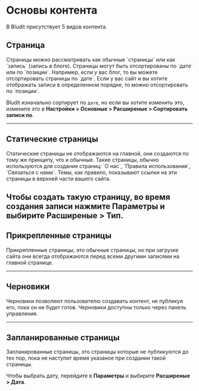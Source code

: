# Основы контента
<!-- position: 1 -->

В Bludit присутствует 5 видов контента.

<h2 id="pages">Страница</h2>
Страницы можно рассматривать как обычные `страницы` или как `запись` (запись в блоге). Страницы могут быть отсортированы по `дате` или по `позиции`.
Например, если у вас блог, то вы можете отсортировать страницы по `дате`. Если у вас сайт и вы хотите отображать записи в определенном порядке, то можно отсортировать по `позиции`.

Bludit изначально сортирует по `дате`, но если вы хотите изменить это, измените это в  **Настройки > Основные > Расширеные > Сортировать записи по**.

---

<h2 id="static">Статические страницы</h2>
Статические страницы не отображаются на главной, они создаются по тому же принципу, что и обычные. Такие страницы, обычно используются для создания страниц: `О нас`, `Правила использования`, `Связаться с нами`. Темы, как правило, показывают ссылки на эти страницы в верхней части вашего сайта.

Чтобы создать такую страницу, во время создания записи нажмите **Параметры** и выбирите  **Расширеные > Тип**.
---

<h2 id="sticky">Прикрепленные страницы</h2>
Прикрепленные страницы, это обычные страницы, но при загрузке сайта они всегда отображаются перед всеми другими записями на главной странице.

---

<h2 id="draft">Черновики</h2>
Черновики позволяют пользователю создавать контент, не публикуя его, пока он не будет готов. Черновики доступны только через панель управления.

---

<h2 id="scheduled">Запланированные страницы</h2>
Запланированные страницы, это страницы которые не публикуются до тех пор, пока не наступит время указаное при создании такой страницы.

Чтобы выбрать дату, перейдите в **Параметры** и выбирите **Расширеные > Дата**.